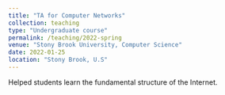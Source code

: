```yaml
---
title: "TA for Computer Networks"
collection: teaching
type: "Undergraduate course"
permalink: /teaching/2022-spring
venue: "Stony Brook University, Computer Science"
date: 2022-01-25
location: "Stony Brook, U.S"
---
```


Helped students learn the fundamental structure of the Internet.